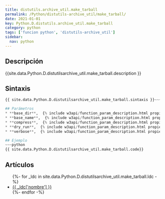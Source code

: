 ```yaml
---
title: distutils.archive_util.make_tarball
permalink: /Python/distutils-archive_util/make_tarball/
date: 2021-01-01
key: Python.D.distutils.archive_util.make_tarball
category: python
tags: ['funcion python', 'distutils-archive_util']
sidebar: 
  nav: python
---
```


## Descripción
{{site.data.Python.D.distutilsarchive_util.make_tarball.description }}

## Sintaxis
~~~python
{{ site.data.Python.D.distutilsarchive_util.make_tarball.sintaxis }}~~~

## Parámetros
* **base_dir**,  {% include w3api/function_param_description.html propiedad=site.data.Python.D.distutils.archive_util.make_tarball valor="base_dir" %}
* **base_name**,  {% include w3api/function_param_description.html propiedad=site.data.Python.D.distutils.archive_util.make_tarball valor="base_name" %}
* **compress**,  {% include w3api/function_param_description.html propiedad=site.data.Python.D.distutils.archive_util.make_tarball valor="compress" %}
* **dry_run**,  {% include w3api/function_param_description.html propiedad=site.data.Python.D.distutils.archive_util.make_tarball valor="dry_run" %}
* **verbose**,  {% include w3api/function_param_description.html propiedad=site.data.Python.D.distutils.archive_util.make_tarball valor="verbose" %}

## Ejemplo
~~~python
{{ site.data.Python.D.distutilsarchive_util.make_tarball.code}}
~~~

## Artículos
<ul>
{%- for _ldc in site.data.Python.D.distutilsarchive_util.make_tarball.ldc -%}
   <li>
       <a href="{{_ldc['url'] }}">{{ _ldc['nombre'] }}</a>
   </li>
{%- endfor -%}
</ul>
